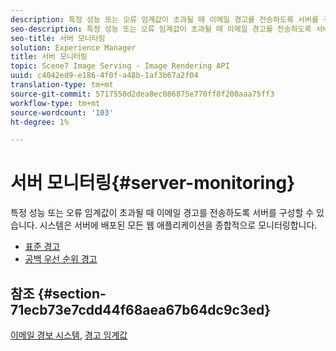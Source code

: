 ```yaml
---
description: 특정 성능 또는 오류 임계값이 초과될 때 이메일 경고를 전송하도록 서버를 구성할 수 있습니다. 시스템은 서버에 배포된 모든 웹 애플리케이션을 종합적으로 모니터링합니다.
seo-description: 특정 성능 또는 오류 임계값이 초과될 때 이메일 경고를 전송하도록 서버를 구성할 수 있습니다. 시스템은 서버에 배포된 모든 웹 애플리케이션을 종합적으로 모니터링합니다.
seo-title: 서버 모니터링
solution: Experience Manager
title: 서버 모니터링
topic: Scene7 Image Serving - Image Rendering API
uuid: c4042ed9-e186-4f0f-a48b-1af3b67a2f04
translation-type: tm+mt
source-git-commit: 5717550d2dea8ec086875e770ff8f200aaa75ff3
workflow-type: tm+mt
source-wordcount: '103'
ht-degree: 1%

---
```



# 서버 모니터링{#server-monitoring}

특정 성능 또는 오류 임계값이 초과될 때 이메일 경고를 전송하도록 서버를 구성할 수 있습니다. 시스템은 서버에 배포된 모든 웹 애플리케이션을 종합적으로 모니터링합니다.

* [표준 경고](r-standard-alerts.md)
* [공백 우선 순위 경고](c-heap-space-priority-alert.md)

## 참조 {#section-71ecb73e7cdd44f68aea67b64dc9c3ed}

[이메일 경보 시스템](../../../../is-api/image-serving-api-ref/c-configuration-and-administration/c-server-settings/r-monitoring-and-alerting-system.md#reference-4b604b5f8b014ecca89cf55d8ebb2d39),  [경고 임계값](../../../../is-api/image-serving-api-ref/c-configuration-and-administration/c-server-settings/r-alert-thresholds.md#reference-a77d3f92f456419a878bf18782d38922)
